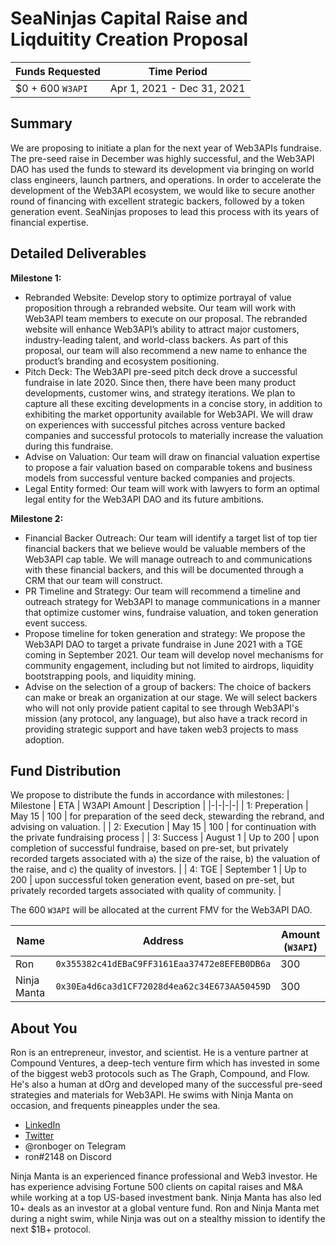 # SeaNinjas Capital Raise and Liqduitity Creation Proposal


| Funds Requested | Time Period |
|-|-|
| $0 + 600 `W3API` | Apr 1, 2021 - Dec 31, 2021 | 

## **Summary**

We are proposing to initiate a plan for the next year of Web3APIs fundraise. The pre-seed raise in December was highly successful, and the Web3API DAO has used the funds to steward its development via bringing on world class engineers, launch partners, and operations. In order to accelerate the development of the Web3API ecosystem, we would like to secure another round of financing with excellent strategic backers, followed by a token generation event. SeaNinjas proposes to lead this process with its years of financial expertise.

## **Detailed Deliverables**

**Milestone 1:**

- Rebranded Website: Develop story to optimize portrayal of value proposition through a rebranded website. Our team will work with Web3API team members to execute on our proposal. The rebranded website will enhance Web3API’s ability to attract major customers, industry-leading talent, and world-class backers. As part of this proposal, our team will also recommend a new name to enhance the product’s branding and ecosystem positioning.
- Pitch Deck: The Web3API pre-seed pitch deck drove a successful fundraise in late 2020. Since then, there have been many product developments, customer wins, and strategy iterations. We plan to capture all these exciting developments in a concise story, in addition to exhibiting the market opportunity available for Web3API. We will draw on experiences with successful pitches across venture backed companies and successful protocols to materially increase the valuation during this fundraise.
- Advise on Valuation: Our team will draw on financial valuation expertise to propose a fair valuation based on comparable tokens and business models from successful venture backed companies and projects.
- Legal Entity formed: Our team will work with lawyers to form an optimal legal entity for the Web3API DAO and its future ambitions.

**Milestone 2:**

- Financial Backer Outreach: Our team will identify a target list of top tier financial backers that we believe would be valuable members of the Web3API cap table. We will manage outreach to and communications with these financial backers, and this will be documented through a CRM that our team will construct.
- PR Timeline and Strategy: Our team will recommend a timeline and outreach strategy for Web3API to manage communications in a manner that optimize customer wins, fundraise valuation, and token generation event success.
- Propose timeline for token generation and strategy: We propose the Web3API DAO to target a private fundraise in June 2021 with a TGE coming in September 2021. Our team will develop novel mechanisms for community engagement, including but not limited to airdrops, liquidity bootstrapping pools, and liquidity mining.
- Advise on the selection of a group of backers: The choice of backers can make or break an organization at our stage. We will select backers who will not only provide patient capital to see through Web3API's mission (any protocol, any language), but also have a track record in  providing strategic support and have taken web3 projects to mass adoption.

## **Fund Distribution**

We propose to distribute the funds in accordance with milestones:
| Milestone | ETA | W3API Amount | Description |
|-|-|-|-|
| 1: Preperation | May 15 | 100 | for preparation of the seed deck, stewarding the rebrand, and advising on valuation. |
| 2: Execution | May 15 | 100 | for continuation with the private fundraising process |
| 3: Success | August 1 | Up to 200 | upon completion of successful fundraise, based on pre-set, but privately recorded targets associated with a) the size of the raise, b) the valuation of the raise, and c) the quality of investors. |
| 4: TGE | September 1 | Up to 200 | upon successful token generation event, based on pre-set, but privately recorded targets associated with quality of community. |

The 600 `W3API` will be allocated at the current FMV for the Web3API DAO.

| Name | Address | Amount (`W3API`) |
|-|-|-|
| Ron | `0x355382c41dEBaC9FF3161Eaa37472e8EFEB0DB6a` | 300 |
| Ninja Manta | `0x30Ea4d6ca3d1CF72028d4ea62c34E673AA50459D` | 300 |

## **About You**

Ron is an entrepreneur, investor, and scientist. He is a venture partner at Compound Ventures, a deep-tech venture firm which has invested in some of the biggest web3 protocols such as The Graph, Compound, and Flow. He's also a human at dOrg and developed many of the successful pre-seed strategies and materials for Web3API. He swims with Ninja Manta on occasion, and frequents pineapples under the sea. 

- [LinkedIn](https://www.linkedin.com/in/ronboger/)
- [Twitter](https://twitter.com/ronboger)
- @ronboger on Telegram
- ron#2148 on Discord

Ninja Manta is an experienced finance professional and Web3 investor. He has experience advising Fortune 500 clients on capital raises and M&A while working at a top US-based investment bank. Ninja Manta has also led 10+ deals as an investor at a global venture fund. Ron and Ninja Manta met during a night swim, while Ninja was out on a stealthy mission to identify the next $1B+ protocol.
